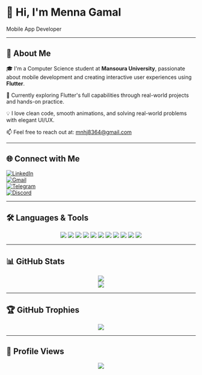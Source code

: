 # 👋 Hi, I'm Menna Gamal  
Mobile App Developer 

---

## 📌 About Me

🎓 I'm a Computer Science student at **Mansoura University**, passionate about mobile development and creating interactive user experiences using **Flutter**.

🚀 Currently exploring Flutter's full capabilities through real-world projects and hands-on practice.

💡 I love clean code, smooth animations, and solving real-world problems with elegant UI/UX.

📫 Feel free to reach out at: [mnhj8364@gmail.com](mailto:mnhj8364@gmail.com)

---

## 🌐 Connect with Me

[![LinkedIn](https://img.shields.io/badge/LinkedIn-blue?style=flat&logo=linkedin)](https://www.linkedin.com/in/menna-gamal-9856bb293)  
[![Gmail](https://img.shields.io/badge/Gmail-red?style=flat&logo=gmail)](mailto:mnhj8364@gmail.com)  
[![Telegram](https://img.shields.io/badge/Telegram-blue?style=flat&logo=telegram)](https://t.me/MennaGamal2006)  
[![Discord](https://img.shields.io/badge/Discord-purple?style=flat&logo=discord)](https://discord.com/users/mennagamal2006)

---

## 🛠 Languages & Tools

<p align="center">
  <img src="https://img.shields.io/badge/git-%23F05033.svg?style=for-the-badge&logo=git&logoColor=white" />
  <img src="https://img.shields.io/badge/github-%23121011.svg?style=for-the-badge&logo=github&logoColor=white" />
  <img src="https://img.shields.io/badge/Dart-0175C2?style=for-the-badge&logo=dart&logoColor=white" />
  <img src="https://img.shields.io/badge/Flutter-02569B?style=for-the-badge&logo=flutter&logoColor=white" />
  <img src="https://img.shields.io/badge/c%2B%2B-%2300599C.svg?style=for-the-badge&logo=c%2B%2B&logoColor=white" />
  <img src="https://img.shields.io/badge/c%23-%23239120.svg?style=for-the-badge&logo=c-sharp&logoColor=white" />
  <img src="https://img.shields.io/badge/python-3670A0?style=for-the-badge&logo=python&logoColor=ffdd54" />
  <img src="https://img.shields.io/badge/html5-%23E34F26.svg?style=for-the-badge&logo=html5&logoColor=white" />
  <img src="https://img.shields.io/badge/css3-%23157122.svg?style=for-the-badge&logo=css3&logoColor=white" />
  <img src="https://img.shields.io/badge/Visual%20Studio-%235C2D91.svg?style=for-the-badge&logo=visualstudio&logoColor=white" />
  <img src="https://img.shields.io/badge/VS%20Code-%23007ACC.svg?style=for-the-badge&logo=visualstudiocode&logoColor=white" />
</p>

---

## 📊 GitHub Stats

<p align="center">
  <img src="https://github-readme-stats.vercel.app/api?username=Menagamal55&show_icons=true&theme=tokyonight" />
  <br />
  <img src="https://github-readme-stats.vercel.app/api/top-langs/?username=Menagamal55&layout=compact&theme=tokyonight" />
</p>

---

## 🏆 GitHub Trophies

<p align="center">
  <img src="https://github-profile-trophy.vercel.app/?username=Menagamal55&theme=darkhub&no-frame=true&margin-w=15" />
</p>

---

## 👀 Profile Views

<p align="center">
  <img src="https://komarev.com/ghpvc/?username=Menagamal55&color=blue&style=flat" />
</p>
